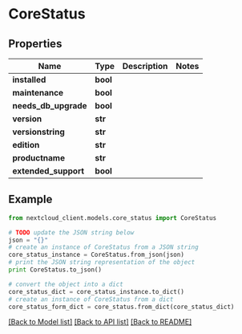# CoreStatus


## Properties
Name | Type | Description | Notes
------------ | ------------- | ------------- | -------------
**installed** | **bool** |  | 
**maintenance** | **bool** |  | 
**needs_db_upgrade** | **bool** |  | 
**version** | **str** |  | 
**versionstring** | **str** |  | 
**edition** | **str** |  | 
**productname** | **str** |  | 
**extended_support** | **bool** |  | 

## Example

```python
from nextcloud_client.models.core_status import CoreStatus

# TODO update the JSON string below
json = "{}"
# create an instance of CoreStatus from a JSON string
core_status_instance = CoreStatus.from_json(json)
# print the JSON string representation of the object
print CoreStatus.to_json()

# convert the object into a dict
core_status_dict = core_status_instance.to_dict()
# create an instance of CoreStatus from a dict
core_status_form_dict = core_status.from_dict(core_status_dict)
```
[[Back to Model list]](../README.md#documentation-for-models) [[Back to API list]](../README.md#documentation-for-api-endpoints) [[Back to README]](../README.md)


